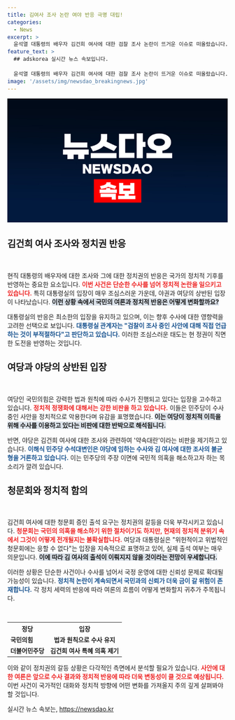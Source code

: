 ```yaml
---
title: 김여사 조사 논란 여야 반응 극명 대립!
categories:
  - News
excerpt: >
  윤석열 대통령의 배우자 김건희 여사에 대한 검찰 조사 논란이 뜨거운 이슈로 떠올랐습니다. 대통령실과 여당은 검찰 수사를 지지한 반면, 야권은 특혜로 규정하며 강하게 반발했습니다. 이 거대한 정치적 대치의 진실은 과연 무엇일까요? 클릭해 확인하세요!
feature_text: >
  ## adskorea 실시간 뉴스 속보입니다.

  윤석열 대통령의 배우자 김건희 여사에 대한 검찰 조사 논란이 뜨거운 이슈로 떠올랐습니다. 대통령실과 여당은 검찰 수사를 지지한 반면, 야권은 특혜로 규정하며 강하게 반발했습니다. 이 거대한 정치적 대치의 진실은 과연 무엇일까요? 클릭해 확인하세요!
image: '/assets/img/newsdao_breakingnews.jpg'
---
```


<p><img src="/assets/img/newsdao_breakingnews.jpg" alt="adskorea 속보" /></p>

<h2 data-ke-size="size26">김건희 여사 조사와 정치권 반응</h2>

<p data-ke-size="size16">&nbsp;</p>

<p>현직 대통령의 배우자에 대한 조사와 그에 대한 정치권의 반응은 국가의 정치적 기후를 반영하는 중요한 요소입니다. <b><span style="color: #ee2323;">이번 사건은 단순한 수사를 넘어 정치적 논란을 일으키고 있습니다.</span></b> 특히 대통령실의 입장이 매우 조심스러운 가운데, 야권과 여당의 상반된 입장이 나타났습니다. <b><span style="background-color: #21538527;">이런 상황 속에서 국민의 여론과 정치적 반응은 어떻게 변화할까요?</span></b></p>

<p data-ke-size="size16"></p>

<p>대통령실의 반응은 최소한의 입장을 유지하고 있으며, 이는 향후 수사에 대한 영향력을 고려한 선택으로 보입니다. <b><span style="color: #1a5490;">대통령실 관계자는 "검찰이 조사 중인 사안에 대해 직접 언급하는 것이 부적절하다"고 판단하고 있습니다.</span></b> 이러한 조심스러운 태도는 현 정권이 직면한 도전을 반영하는 것입니다.</p>

<p data-ke-size="size16"></p>

<h2 data-ke-size="size26">여당과 야당의 상반된 입장</h2>

<p data-ke-size="size16">&nbsp;</p>

<p>여당인 국민의힘은 강력한 법과 원칙에 따라 수사가 진행되고 있다는 입장을 고수하고 있습니다. <b><span style="color: #ee2323;">정치적 정쟁화에 대해서는 강한 비판을 하고 있습니다.</span></b> 이들은 민주당이 수사 중인 사안을 정치적으로 악용한다며 유감을 표명했습니다. <b><span style="background-color: #21538527;">이는 여당이 정치적 이득을 위해 수사를 이용하고 있다는 비판에 대한 반박으로 해석됩니다.</span></b></p>

<p data-ke-size="size16"></p>

<p>반면, 야당은 김건희 여사에 대한 조사와 관련하여 '약속대란'이라는 비판을 제기하고 있습니다. <b><span style="color: #1a5490;">이해식 민주당 수석대변인은 야당에 임하는 수사와 김 여사에 대한 조사의 불균형을 거론하고 있습니다.</span></b> 이는 민주당의 주장 이면에 국민적 의혹을 해소하고자 하는 목소리가 깔려 있습니다.</p>

<p data-ke-size="size16"></p>

<h2 data-ke-size="size26">청문회와 정치적 함의</h2>

<p data-ke-size="size16">&nbsp;</p>

<p>김건희 여사에 대한 청문회 증인 출석 요구는 정치권의 갈등을 더욱 부각시키고 있습니다. <b><span style="color: #ee2323;">청문회는 국민의 의혹을 해소하기 위한 절차이기도 하지만, 현재의 정치적 분위기 속에서 그것이 어떻게 전개될지는 불확실합니다.</span></b> 여당과 대통령실은 "위헌적이고 위법적인 청문회에는 응할 수 없다"는 입장을 지속적으로 표명하고 있어, 실제 출석 여부는 매우 의문입니다. <b><span style="background-color: #21538527;">이에 따라 김 여사의 출석이 이뤄지지 않을 것이라는 전망이 우세합니다.</span></b></p>

<p data-ke-size="size16"></p>

<p>이러한 상황은 단순한 사건이나 수사를 넘어서 국정 운영에 대한 신뢰성 문제로 확대될 가능성이 있습니다. <b><span style="color: #1a5490;">정치적 논란이 계속되면서 국민과의 신뢰가 더욱 금이 갈 위험이 존재합니다.</span></b> 각 정치 세력의 반응에 따라 여론의 흐름이 어떻게 변화할지 귀추가 주목됩니다.</p>

<p data-ke-size="size16"></p>

<p><br></p>

<table style="width:100%">
  <tr>
    <th><b>정당</b></th>
    <th style="text-align: center;"><b>입장</b></th>
  </tr>
  <tr>
    <td><b>국민의힘</b></td>
    <td style="text-align: center; height: 17px;"><b>법과 원칙으로 수사 유지</b></td>
  </tr>
  <tr>
    <td><b>더불어민주당</b></td>
    <td style="text-align: center; height: 17px;"><b>김건희 여사 특혜 의혹 제기</b></td>
  </tr>
</table>

<p data-ke-size="size16"></p> 

<p>이와 같이 정치권의 갈등 상황은 다각적인 측면에서 분석할 필요가 있습니다. <b><span style="color: #ee2323;">사안에 대한 여론은 앞으로 수사 결과와 정치적 반응에 따라 더욱 변동성이 클 것으로 예상됩니다.</span></b> 이번 사건이 국가적인 대화와 정치적 방향에 어떤 변화를 가져올지 주의 깊게 살펴봐야 할 것입니다.</p>
실시간 뉴스 속보는, <a href="https://newsdao.kr" rel="dofollow">https://newsdao.kr</a>


